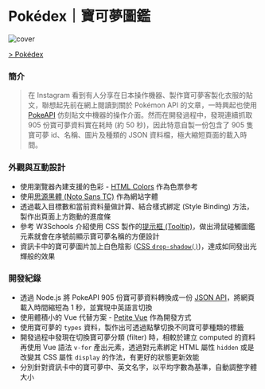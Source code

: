 # Pokédex｜寶可夢圖鑑

![cover](https://cdn.dribbble.com/users/3800131/screenshots/20303659/media/a695a56b7758e2b27ccf3e5d1574daab.png)

[> Pokédex](https://po-poke-pokedex.netlify.app/)

### 簡介
> 在 Instagram 看到有人分享在日本操作機器、製作寶可夢客製化衣服的貼文，聯想起先前在網上閱讀到關於 Pokémon API 的文章，一時興起也使用 [PokeAPI](https://pokeapi.co/) 仿刻貼文中機器的操作介面。然而在開發過程中，發現連續抓取 905 份寶可夢資料實在耗時 (約 50 秒)，因此特意自製一份包含了 905 隻寶可夢 id、名稱、圖片及種類的 JSON 資料檔，極大縮短頁面的載入時間。

### 外觀與互動設計
- 使用瀏覽器內建支援的色彩 - [HTML Colors](https://www.w3schools.com/tags/ref_colornames.asp) 作為色票參考
- 使用[思源黑體 (Noto Sans TC)](https://fonts.google.com/noto/specimen/Noto+Sans+TC) 作為網站字體
- 透過載入目標數和當前資料量做計算、結合樣式綁定 (Style Binding) 方法，製作出頁面上方跑動的進度條
- 參考 W3Schools 介紹使用 CSS 製作的[提示框 (Tooltip)](https://www.w3schools.com/css/css_tooltip.asp)，做出滑鼠碰觸圖鑑元素就會在序號前顯示寶可夢名稱的方便設計
- 資訊卡中的寶可夢圖片加上白色陰影 ([CSS `drop-shadow()`](https://developer.mozilla.org/en-US/docs/Web/CSS/filter-function/drop-shadow))，達成如同發出光輝般的效果

### 開發紀錄
- 透過 Node.js 將 PokeAPI 905 份寶可夢資料轉換成一份 [JSON API](https://raw.githubusercontent.com/rayc2045/pokedex/main/data/PokeApi.json)，將網頁載入時間縮短為 1 秒，並實現中英語言切換
- 使用體積小的 Vue 代替方案 - [Petite Vue](https://github.com/vuejs/petite-vue) 作為開發方式
- 使用寶可夢的 `types` 資料，製作出可透過點擊切換不同寶可夢種類的標籤
- 開發過程中發現在切換寶可夢分類 (filter) 時，相較於建立 computed 的資料再使用 Vue 語法 `v-for` 產出元素，透過對元素綁定 HTML 屬性 `hidden` 或是改變其 CSS 屬性 `display` 的作法，有更好的狀態更新效能
- 分別針對資訊卡中的寶可夢中、英文名字，以平均字數為基準，自動調整字體大小